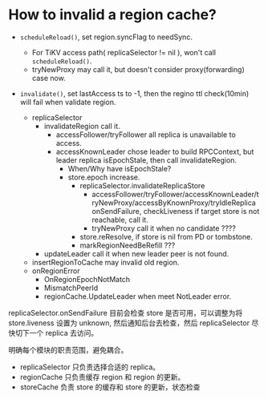 # How to invalid a region cache?

- `scheduleReload()`, set region.syncFlag to needSync.
  - For TiKV access path( replicaSelector != nil ), won't call `scheduleReload()`.
  - tryNewProxy may call it, but doesn't consider proxy(forwarding) case now.
  
- `invalidate()`, set lastAccess ts to -1, then the regino ttl check(10min) will fail when validate region.
  - replicaSelector
    - invalidateRegion call it.
      - accessFollower/tryFollower all replica is unavailable to access.
      - accessKnownLeader chose leader to build RPCContext, but leader replica isEpochStale, then call invalidateRegion.
        -  When/Why have isEpochStale?
          - store.epoch increase. 
            - replicaSelector.invalidateReplicaStore 
              - accessFollower/tryFollower/accessKnownLeader/tryNewProxy/accessByKnownProxy/tryIdleReplica onSendFailure, checkLiveness if target store is not reachable, call it.
              - tryNewProxy call it when no candidate ????
            - store.reResolve, if store is nil from PD or tombstone.
            - markRegionNeedBeRefill ???
    - updateLeader call it when new leader peer is not found.
  - insertRegionToCache may invalid old region.
  - onRegionError
    - OnRegionEpochNotMatch
    - MismatchPeerId
    - regionCache.UpdateLeader when meet NotLeader error.


replicaSelector.onSendFailure 目前会检查 store 是否可用，可以调整为将 store.liveness 设置为 unknown, 然后通知后台去检查，然后 replicaSelector 尽快切下一个 replica 去访问。

明确每个模块的职责范围，避免耦合。
- replicaSelector 只负责选择合适的 replica。
- regionCache 只负责缓存 region 和 region 的更新。
- storeCache 负责 store 的缓存和 store 的更新，状态检查
